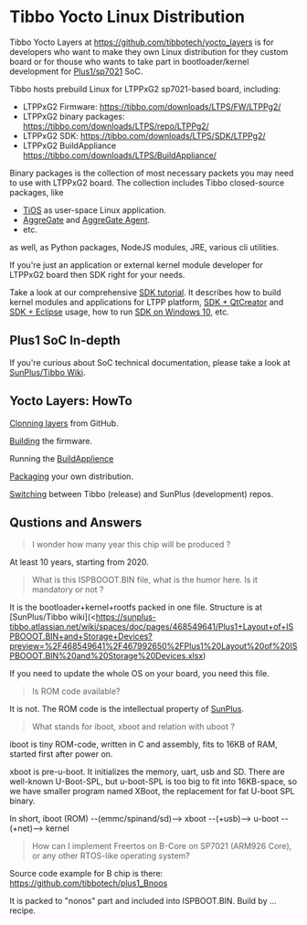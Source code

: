 # Tibbo Yocto Linux Distribution

Tibbo Yocto Layers at <https://github.com/tibbotech/yocto_layers> is for developers who
want to make they own Linux distribution for they custom board
or for thouse who wants to take part in bootloader/kernel development for 
[Plus1/sp7021](https://tibbo.com/store/plus1.html) SoC.

Tibbo hosts prebuild Linux for LTPPxG2 sp7021-based board, including:
- LTPPxG2 Firmware: <https://tibbo.com/downloads/LTPS/FW/LTPPg2/>
- LTPPxG2 binary packages: <https://tibbo.com/downloads/LTPS/repo/LTPPg2/>
- LTPPxG2 SDK: <https://tibbo.com/downloads/LTPS/SDK/LTPPg2/>
- LTPPxG2 BuildAppliance <https://tibbo.com/downloads/LTPS/BuildAppliance/>

Binary packages is the collection of most necessary packets you may need to use
with LTPPxG2 board. The collection includes Tibbo closed-source packages, like
- [TiOS](https://docs.tibbo.com/taiko/intro_tios) as user-space Linux application.
- [AggreGate](https://aggregate.tibbo.com/) and [AggreGate Agent](https://aggregate.tibbo.com/technology/connectivity/agents.html).
- etc.

as well, as Python packages, NodeJS modules, JRE, various cli utilities.

If you're just an application or external kernel module developer for LTPPxG2 
board then SDK right for your needs.

Take a look at our comprehensive [SDK tutorial](https://tibbo.com/linux/native-c.html).
It describes how to build kernel modules and applications for LTPP platform, 
[SDK + QtCreator](https://tibbo.com/linux/native-c/ide-qt-creator.html)
and
[SDK + Eclipse](https://tibbo.com/linux/native-c/ide-qt-creator.html) usage,
how to run [SDK on Windows 10](https://tibbo.com/linux/native-c/windows.html), etc.

## Plus1 SoC In-depth

If you're curious about SoC technical documentation, please take a look at
[SunPlus/Tibbo Wiki](https://sunplus-tibbo.atlassian.net/wiki/spaces/doc/overview).

## Yocto Layers: HowTo

[Clonning layers](clonning) from GitHub.

[Building](build) the firmware.

Running the [BuildApplience](ba)

[Packaging](packaging) your own distribution.

[Switching](src_switch) between Tibbo (release) and SunPlus (development) repos.

## Qustions and Answers

> I wonder how many year this chip will be produced ?

At least 10 years, starting from 2020.

> What is this ISPBOOOT.BIN file, what is the humor here. Is it mandatory or not ?

It is the bootloader+kernel+rootfs packed in one file. Structure is at [SunPlus/Tibbo wiki](<https://sunplus-tibbo.atlassian.net/wiki/spaces/doc/pages/468549641/Plus1+Layout+of+ISPBOOOT.BIN+and+Storage+Devices?preview=%2F468549641%2F467992650%2FPlus1%20Layout%20of%20ISPBOOOT.BIN%20and%20Storage%20Devices.xlsx)

If you need to update the whole OS on your board, you need this file.

> Is ROM code available?

It is not.
The ROM code is the intellectual property of [SunPlus](https://www.sunplus.com/index.asp).

> What stands for iboot, xboot and relation with uboot ?

iboot is tiny ROM-code, written in C and assembly, fits to 16KB of RAM, started 
first after power on.

xboot is pre-u-boot. It initializes the memory, uart, usb and SD. There are well-known
U-Boot-SPL, but u-boot-SPL is too big to fit into 16KB-space, so we have 
smaller program named XBoot, the replacement for fat U-boot SPL binary.

In short, iboot (ROM) --(emmc/spinand/sd)--> xboot --(+usb)--> u-boot --(+net)--> kernel

> How can I implement Freertos on B-Core on SP7021 (ARM926 Core), or any other RTOS-like operating system?

Source code example for B chip is there: <https://github.com/tibbotech/plus1_Bnoos>

It is packed to "nonos" part and included into ISPBOOT.BIN.
Build by ... recipe.

